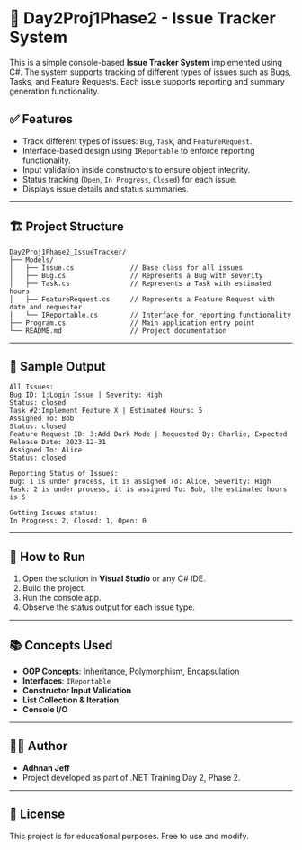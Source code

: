# 📌 Day2Proj1Phase2 - Issue Tracker System

This is a simple console-based **Issue Tracker System** implemented using C#. The system supports tracking of different types of issues such as Bugs, Tasks, and Feature Requests. Each issue supports reporting and summary generation functionality.

## ✅ Features

- Track different types of issues: `Bug`, `Task`, and `FeatureRequest`.
- Interface-based design using `IReportable` to enforce reporting functionality.
- Input validation inside constructors to ensure object integrity.
- Status tracking (`Open`, `In Progress`, `Closed`) for each issue.
- Displays issue details and status summaries.

---

## 🏗️ Project Structure

```
Day2Proj1Phase2_IssueTracker/
├── Models/
│   ├── Issue.cs              // Base class for all issues
│   ├── Bug.cs                // Represents a Bug with severity
│   ├── Task.cs               // Represents a Task with estimated hours
│   ├── FeatureRequest.cs     // Represents a Feature Request with date and requester
│   └── IReportable.cs        // Interface for reporting functionality
├── Program.cs                // Main application entry point
└── README.md                 // Project documentation
```

---

## 🧪 Sample Output

```
All Issues:
Bug ID: 1:Login Issue | Severity: High
Status: closed
Task #2:Implement Feature X | Estimated Hours: 5
Assigned To: Bob
Status: closed
Feature Request ID: 3:Add Dark Mode | Requested By: Charlie, Expected Release Date: 2023-12-31
Assigned To: Alice
Status: closed

Reporting Status of Issues:
Bug: 1 is under process, it is assigned To: Alice, Severity: High
Task: 2 is under process, it is assigned To: Bob, the estimated hours is 5

Getting Issues status:
In Progress: 2, Closed: 1, Open: 0
```

---

## 🚀 How to Run

1. Open the solution in **Visual Studio** or any C# IDE.
2. Build the project.
3. Run the console app.
4. Observe the status output for each issue type.

---

## 📚 Concepts Used

- **OOP Concepts**: Inheritance, Polymorphism, Encapsulation
- **Interfaces**: `IReportable`
- **Constructor Input Validation**
- **List Collection & Iteration**
- **Console I/O**

---

## 👨‍💻 Author

- **Adhnan Jeff**
- Project developed as part of .NET Training Day 2, Phase 2.

---

## 📝 License

This project is for educational purposes. Free to use and modify.
